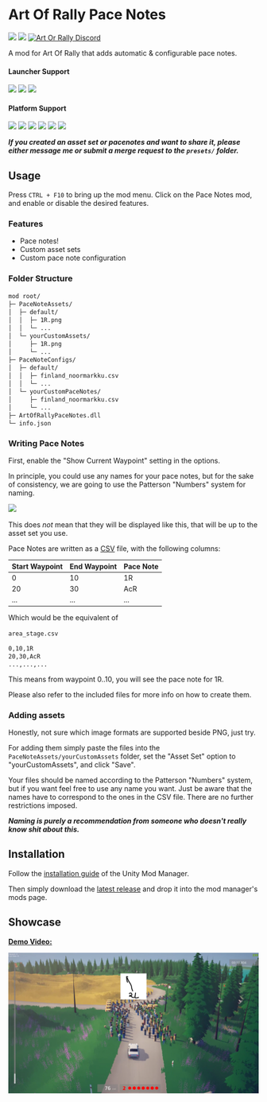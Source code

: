 # Art Of Rally Pace Notes

[![](https://img.shields.io/github/v/release/Theaninova/ArtOfRallyPacenotes?label=Download)](https://github.com/Theaninova/ArtOfRallyPacenotes/releases/latest)
![](https://img.shields.io/badge/Game%20Version-v1.3.3a-blue)
[![Art Or Rally Discord](https://badgen.net/discord/members/Sx3e7qGTh9)](https://discord.gg/Sx3e7qGTh9)

A mod for Art Of Rally that adds automatic & configurable pace notes.

#### Launcher Support
![](https://img.shields.io/badge/GOG-Supprted-green)
![](https://img.shields.io/badge/Steam-Supprted-green)
![](https://img.shields.io/badge/Epic-Untested-yellow)

#### Platform Support
![](https://img.shields.io/badge/Windows-Supprted-green)
![](https://img.shields.io/badge/Linux-Untested-yellow)
![](https://img.shields.io/badge/OS%2FX-Untested-yellow)
![](https://img.shields.io/badge/PlayStation-Not%20Supprted-red)
![](https://img.shields.io/badge/XBox-Not%20Supprted-red)
![](https://img.shields.io/badge/Switch-Not%20Supprted-red)

***If you created an asset set or pacenotes and want to share it,
please either message me or submit a merge request to the `presets/` folder.***

## Usage

Press `CTRL + F10` to bring up the mod menu. Click on the Pace Notes mod,
and enable or disable the desired features.

### Features

* Pace notes!
* Custom asset sets
* Custom pace note configuration

### Folder Structure

```
mod root/
├─ PaceNoteAssets/
│  ├─ default/
│  │  ├─ 1R.png
│  │  └─ ...
│  └─ yourCustomAssets/
│     ├─ 1R.png
│     └─ ...
├─ PaceNoteConfigs/
│  ├─ default/
│  │  ├─ finland_noormarkku.csv
│  │  └─ ...
│  └─ yourCustomPaceNotes/
│     ├─ finland_noormarkku.csv
│     └─ ...
├─ ArtOfRallyPaceNotes.dll
└─ info.json

```

### Writing Pace Notes

First, enable the "Show Current Waypoint" setting in the options.

In principle, you could use any names for your pace notes, but
for the sake of consistency, we are going to use the Patterson "Numbers" system
for naming.

[![](https://www.rallynews.net/pattersonpacenotes/images/2011Notesymbols.gif)](https://www.rallynews.net/pattersonpacenotes/systemtypes.asp)

This does *not* mean that they will be displayed like this, that will be up to
the asset set you use.

Pace Notes are written as a [CSV](https://en.wikipedia.org/wiki/Comma-separated_values) file,
with the following columns:

| Start Waypoint | End Waypoint | Pace Note |
|----------------|--------------|-----------|
| 0              | 10           | 1R        |
| 20             | 30           | AcR       |
| ...            | ...          | ...       |

Which would be the equivalent of

`area_stage.csv`
```csv
0,10,1R
20,30,AcR
...,...,...
```

This means from waypoint 0..10, you will see the pace note for 1R.

Please also refer to the included files for more info on how to create them.

### Adding assets

Honestly, not sure which image formats are supported beside PNG, just try.

For adding them simply paste the files into the `PaceNoteAssets/yourCustomAssets`
folder, set the "Asset Set" option to "yourCustomAssets", and click "Save".

Your files should be named according to the Patterson "Numbers" system, but
if you want feel free to use any name you want. Just be aware that the names
have to correspond to the ones in the CSV file. There are no further
restrictions imposed.

***Naming is purely a recommendation from someone
who doesn't really know shit about this.***

## Installation

Follow the [installation guide](https://www.nexusmods.com/site/mods/21/) of
the Unity Mod Manager.

Then simply download the [latest release](https://github.com/Theaninova/ArtOfRallyPacenotes/releases/latest)
and drop it into the mod manager's mods page.

## Showcase

[**Demo Video:**](https://www.youtube.com/watch?v=2-Leem4fPRk)

[![](thumbnail.png)](https://www.youtube.com/watch?v=2-Leem4fPRk)
